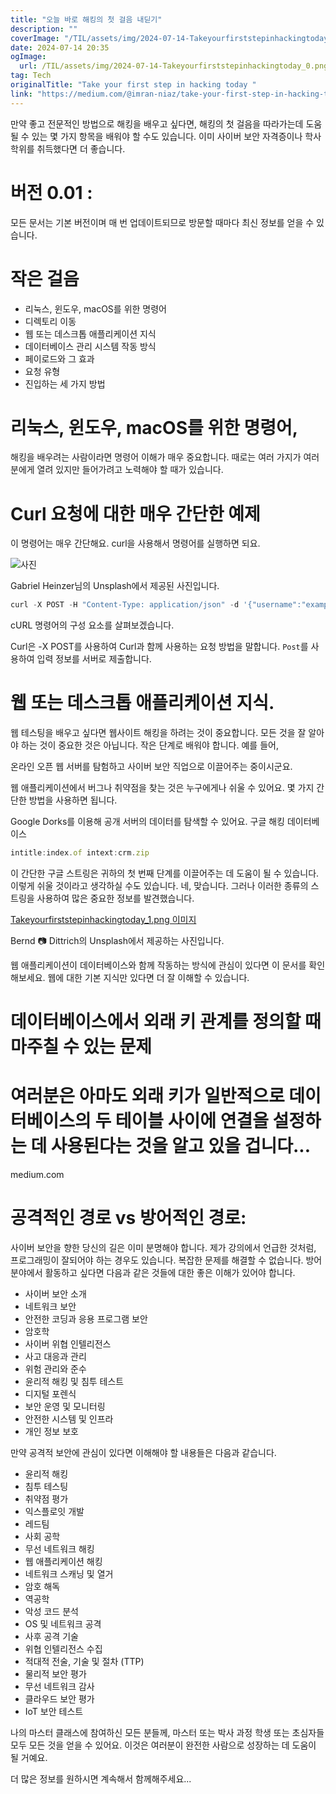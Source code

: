 ```yaml
---
title: "오늘 바로 해킹의 첫 걸음 내딛기"
description: ""
coverImage: "/TIL/assets/img/2024-07-14-Takeyourfirststepinhackingtoday_0.png"
date: 2024-07-14 20:35
ogImage: 
  url: /TIL/assets/img/2024-07-14-Takeyourfirststepinhackingtoday_0.png
tag: Tech
originalTitle: "Take your first step in hacking today "
link: "https://medium.com/@imran-niaz/take-your-first-step-in-hacking-today-b880f017edca"
---
```



만약 좋고 전문적인 방법으로 해킹을 배우고 싶다면, 해킹의 첫 걸음을 따라가는데 도움 될 수 있는 몇 가지 항목을 배워야 할 수도 있습니다. 이미 사이버 보안 자격증이나 학사 학위를 취득했다면 더 좋습니다.

# 버전 0.01 :

모든 문서는 기본 버전이며 매 번 업데이트되므로 방문할 때마다 최신 정보를 얻을 수 있습니다.

# 작은 걸음

<!-- TIL 수평 -->
<ins class="adsbygoogle"
     style="display:block"
     data-ad-client="ca-pub-4877378276818686"
     data-ad-slot="1549334788"
     data-ad-format="auto"
     data-full-width-responsive="true"></ins>
<script>
(adsbygoogle = window.adsbygoogle || []).push({});
</script>

- 리눅스, 윈도우, macOS를 위한 명령어
- 디렉토리 이동
- 웹 또는 데스크톱 애플리케이션 지식
- 데이터베이스 관리 시스템 작동 방식
- 페이로드와 그 효과
- 요청 유형
- 진입하는 세 가지 방법

# 리눅스, 윈도우, macOS를 위한 명령어,

해킹을 배우려는 사람이라면 명령어 이해가 매우 중요합니다. 때로는 여러 가지가 여러분에게 열려 있지만 들어가려고 노력해야 할 때가 있습니다.

# Curl 요청에 대한 매우 간단한 예제

<!-- TIL 수평 -->
<ins class="adsbygoogle"
     style="display:block"
     data-ad-client="ca-pub-4877378276818686"
     data-ad-slot="1549334788"
     data-ad-format="auto"
     data-full-width-responsive="true"></ins>
<script>
(adsbygoogle = window.adsbygoogle || []).push({});
</script>

이 명령어는 매우 간단해요. curl을 사용해서 명령어를 실행하면 되요.

![사진](/TIL/assets/img/2024-07-14-Takeyourfirststepinhackingtoday_0.png)

Gabriel Heinzer님의 Unsplash에서 제공된 사진입니다.

```js
curl -X POST -H "Content-Type: application/json" -d '{"username":"exampleuser","password":"examplepass"}' http://example.com/api/login
```

<!-- TIL 수평 -->
<ins class="adsbygoogle"
     style="display:block"
     data-ad-client="ca-pub-4877378276818686"
     data-ad-slot="1549334788"
     data-ad-format="auto"
     data-full-width-responsive="true"></ins>
<script>
(adsbygoogle = window.adsbygoogle || []).push({});
</script>

cURL 명령어의 구성 요소를 살펴보겠습니다.

Curl은 -X POST를 사용하여 Curl과 함께 사용하는 요청 방법을 말합니다. `Post`를 사용하여 입력 정보를 서버로 제출합니다.

# 웹 또는 데스크톱 애플리케이션 지식.

웹 테스팅을 배우고 싶다면 웹사이트 해킹을 하려는 것이 중요합니다. 모든 것을 잘 알아야 하는 것이 중요한 것은 아닙니다. 작은 단계로 배워야 합니다. 예를 들어,

<!-- TIL 수평 -->
<ins class="adsbygoogle"
     style="display:block"
     data-ad-client="ca-pub-4877378276818686"
     data-ad-slot="1549334788"
     data-ad-format="auto"
     data-full-width-responsive="true"></ins>
<script>
(adsbygoogle = window.adsbygoogle || []).push({});
</script>

온라인 오픈 웹 서버를 탐험하고 사이버 보안 직업으로 이끌어주는 중이시군요.

웹 애플리케이션에서 버그나 취약점을 찾는 것은 누구에게나 쉬울 수 있어요. 몇 가지 간단한 방법을 사용하면 됩니다.

Google Dorks를 이용해 공개 서버의 데이터를 탐색할 수 있어요. 구글 해킹 데이터베이스

```js
intitle:index.of intext:crm.zip
```

<!-- TIL 수평 -->
<ins class="adsbygoogle"
     style="display:block"
     data-ad-client="ca-pub-4877378276818686"
     data-ad-slot="1549334788"
     data-ad-format="auto"
     data-full-width-responsive="true"></ins>
<script>
(adsbygoogle = window.adsbygoogle || []).push({});
</script>

이 간단한 구글 스트링은 귀하의 첫 번째 단계를 이끌어주는 데 도움이 될 수 있습니다. 이렇게 쉬울 것이라고 생각하실 수도 있습니다. 네, 맞습니다. 그러나 이러한 종류의 스트링을 사용하여 많은 중요한 정보를 발견했습니다.

[Takeyourfirststepinhackingtoday_1.png 이미지](/TIL/assets/img/2024-07-14-Takeyourfirststepinhackingtoday_1.png)

Bernd 📷 Dittrich의 Unsplash에서 제공하는 사진입니다.

웹 애플리케이션이 데이터베이스와 함께 작동하는 방식에 관심이 있다면 이 문서를 확인해보세요. 웹에 대한 기본 지식만 있다면 더 잘 이해할 수 있습니다.

<!-- TIL 수평 -->
<ins class="adsbygoogle"
     style="display:block"
     data-ad-client="ca-pub-4877378276818686"
     data-ad-slot="1549334788"
     data-ad-format="auto"
     data-full-width-responsive="true"></ins>
<script>
(adsbygoogle = window.adsbygoogle || []).push({});
</script>

# 데이터베이스에서 외래 키 관계를 정의할 때 마주칠 수 있는 문제

# 여러분은 아마도 외래 키가 일반적으로 데이터베이스의 두 테이블 사이에 연결을 설정하는 데 사용된다는 것을 알고 있을 겁니다...

medium.com

# 공격적인 경로 vs 방어적인 경로:

<!-- TIL 수평 -->
<ins class="adsbygoogle"
     style="display:block"
     data-ad-client="ca-pub-4877378276818686"
     data-ad-slot="1549334788"
     data-ad-format="auto"
     data-full-width-responsive="true"></ins>
<script>
(adsbygoogle = window.adsbygoogle || []).push({});
</script>

사이버 보안을 향한 당신의 길은 이미 분명해야 합니다. 제가 강의에서 언급한 것처럼, 프로그래밍이 잘되어야 하는 경우도 있습니다. 복잡한 문제를 해결할 수 없습니다. 방어 분야에서 활동하고 싶다면 다음과 같은 것들에 대한 좋은 이해가 있어야 합니다.

- 사이버 보안 소개
- 네트워크 보안
- 안전한 코딩과 응용 프로그램 보안
- 암호학
- 사이버 위협 인텔리전스
- 사고 대응과 관리
- 위험 관리와 준수
- 윤리적 해킹 및 침투 테스트
- 디지털 포렌식
- 보안 운영 및 모니터링
- 안전한 시스템 및 인프라
- 개인 정보 보호

만약 공격적 보안에 관심이 있다면 이해해야 할 내용들은 다음과 같습니다.

- 윤리적 해킹
- 침투 테스팅
- 취약점 평가
- 익스플로잇 개발
- 레드팀
- 사회 공학
- 무선 네트워크 해킹
- 웹 애플리케이션 해킹
- 네트워크 스캐닝 및 열거
- 암호 해독
- 역공학
- 악성 코드 분석
- OS 및 네트워크 공격
- 사후 공격 기술
- 위협 인텔리전스 수집
- 적대적 전술, 기술 및 절차 (TTP)
- 물리적 보안 평가
- 무선 네트워크 감사
- 클라우드 보안 평가
- IoT 보안 테스트

<!-- TIL 수평 -->
<ins class="adsbygoogle"
     style="display:block"
     data-ad-client="ca-pub-4877378276818686"
     data-ad-slot="1549334788"
     data-ad-format="auto"
     data-full-width-responsive="true"></ins>
<script>
(adsbygoogle = window.adsbygoogle || []).push({});
</script>

나의 마스터 클래스에 참여하신 모든 분들께, 마스터 또는 박사 과정 학생 또는 초심자들 모두 모든 것을 얻을 수 있어요. 이것은 여러분이 완전한 사람으로 성장하는 데 도움이 될 거예요.

더 많은 정보를 원하시면 계속해서 함께해주세요...